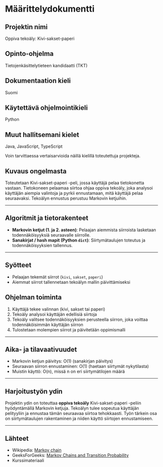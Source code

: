 # Määrittelydokumentti

## Projektin nimi
Oppiva tekoäly: Kivi-sakset-paperi

## Opinto-ohjelma
Tietojenkäsittelytieteen kandidaatti (TKT)

## Dokumentaation kieli
Suomi


## Käytettävä ohjelmointikieli
Python

## Muut hallitsemani kielet
Java, JavaScript, TypeScript

Voin tarvittaessa vertaisarvioida näillä kielillä toteutettuja projekteja.


## Kuvaus ongelmasta
Toteutetaan Kivi-sakset-paperi -peli, jossa käyttäjä pelaa tietokonetta vastaan. Tietokoneen pelaamaa siirtoa ohjaa oppiva tekoäly, joka analysoi käyttäjän aiempia valintoja ja pyrkii ennustamaan, mitä käyttäjä pelaa seuraavaksi. Tekoälyn ennustus perustuu Markovin ketjuihin.

---

## Algoritmit ja tietorakenteet

- **Markovin ketjut (1. ja 2. asteen)**: Pelaajan aiemmista siirroista lasketaan todennäköisyyksiä seuraavalle siirrolle.
- **Sanakirjat / hash mapit (Python `dict`)**: Siirtymätaulujen toteutus ja todennäköisyyksien tallennus.

---

## Syötteet

- Pelaajan tekemät siirrot (`kivi`, `sakset`, `paperi`)
- Aiemmat siirrot tallennetaan tekoälyn mallin päivittämiseksi

## Ohjelman toiminta

1. Käyttäjä tekee valinnan (kivi, sakset tai paperi)
2. Tekoäly analysoi käyttäjän edellisiä siirtoja
3. Tekoäly valitsee todennäköisyyksien perusteella siirron, joka voittaa todennäköisimmän käyttäjän siirron
4. Tulostetaan molempien siirrot ja päivitetään oppimismalli

---

## Aika- ja tilavaativuudet

- Markovin ketjun päivitys: O(1) (sanakirjan päivitys)
- Seuraavan siirron ennustaminen: O(1) (haetaan siirtymät nykytilasta)
- Muistin käyttö: O(n), missä n on eri siirtymätilojen määrä 

---

## Harjoitustyön ydin

Projektin ydin on toteuttaa **oppiva tekoäly** Kivi-sakset-paperi -peliin hyödyntämällä Markovin ketjuja. Tekoälyn tulee sopeutua käyttäjän pelityyliin ja ennustaa tämän seuraavaa siirtoa tehokkaasti. Työn tärkein osa on siirtymätaulujen rakentaminen ja niiden käyttö siirtojen ennustamiseen.

---

## Lähteet

- Wikipedia: [Markov chain](https://en.wikipedia.org/wiki/Markov_chain)
- GeeksForGeeks: [Markov Chains and Transition Probability](https://www.geeksforgeeks.org/markov-decision-process-mdp/)
- Kurssimateriaali
